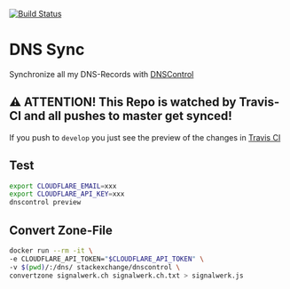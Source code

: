 [![Build Status](https://travis-ci.org/signalwerk/dns.svg?branch=master)](https://travis-ci.org/signalwerk/dns)

# DNS Sync
Synchronize all my DNS-Records with [DNSControl](https://github.com/StackExchange/dnscontrol)

## ⚠️ ATTENTION! This Repo is watched by Travis-CI and all pushes to master get synced!
If you push to `develop` you just see the preview of the changes in [Travis CI](https://travis-ci.org/signalwerk/dns)

## Test
```sh
export CLOUDFLARE_EMAIL=xxx
export CLOUDFLARE_API_KEY=xxx
dnscontrol preview
```

## Convert Zone-File
```sh
docker run --rm -it \
-e CLOUDFLARE_API_TOKEN="$CLOUDFLARE_API_TOKEN" \
-v $(pwd)/:/dns/ stackexchange/dnscontrol \
convertzone signalwerk.ch signalwerk.ch.txt > signalwerk.js

```
